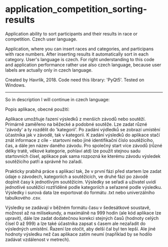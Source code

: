 # application_competition_sorting-results
Application ability to sort participants and their results in race or competition. Czech user language.

Application, where you can insert races and categories, and participans with race numbers. After inserting results it automatically sort in each category.
User's language is czech. For right understanding to this code and application performance rather use also czech language, because user labels are actually only in czech language.

Created by Havrlik, 2018. Code need this library: 'PyQt5'. Tested on Windows.

-------- -------- -------- --------

So in description I will continue in czech language:

Popis aplikace, obecné použití:

Aplikace umožňuje řazení výsledků z menších závodů nebo soutěží. Primárně zaměřeno na běžecké a podobné soutěže.
Lze zadat různé 'závody' a ty rozdělit do 'kategorií'. Po zadání výdledků se zobrazí umístění účastníka jak v závodě, tak v kategorii. K zadání výsledků do aplikace stačí znát informace z cíle - startovní nebo jiné identifikační číslo soutěžícího, čas, a dále jen název daného závodu. Pro společný start více závodů (různé délky tratě, věkové kategorie, pohlaví atd) lze použít stejnou sadu startovních čísel, aplikace pak sama rozpozná ke kterému závodu výsledek soutěžícího patří a správně ho zařadí.

Prakticky prabíhá práce s aplikací tak, že v první fázi před startem lze zadat údaje o závodech, kategoriích a soutěžících, ve druhé fázi po závodě doplnit časy k jednotlivým soutěžícím. Výsledky se seřadí a uživatel uvidí jednotlivé soutěžící roztříděné podle kategoriích a seřazené podle výsledku. Výsledky i surová data lze exportovat do formátu .txt nebo univerzálního tabulkového .csv.

Výsledky se zadávají v běžném formátu času v šedesátkové soustavě, možnost až na milisekundy, a maximálně na 999 hodin (ale kód aplikace lze upravit), dále lze zadat dodatečnou korekci stejných časů (hodnoty celých čísel 0 až 999) a lze také účastníka zapsat s časem ale nezařadit do výsledných umístění. Řazení lze otočit, aby delší čal byl ten lepší. Ale jiné hodnoty výsledku než čas aplikace zatím neumí (například by se hodilo zadávat vzdálenost v metrech).
